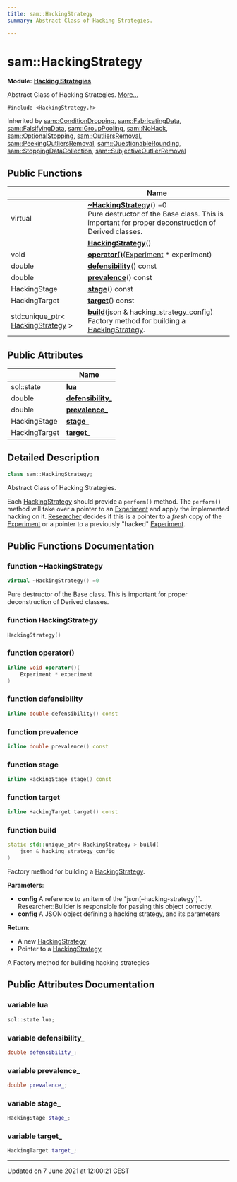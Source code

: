 ```yaml
---
title: sam::HackingStrategy
summary: Abstract Class of Hacking Strategies. 

---
```


# sam::HackingStrategy

**Module:** **[Hacking Strategies](/doxygen/Modules/group___hacking_strategies/)**



Abstract Class of Hacking Strategies.  [More...](#detailed-description)


`#include <HackingStrategy.h>`

Inherited by [sam::ConditionDropping](/doxygen/Classes/classsam_1_1_condition_dropping/), [sam::FabricatingData](/doxygen/Classes/classsam_1_1_fabricating_data/), [sam::FalsifyingData](/doxygen/Classes/classsam_1_1_falsifying_data/), [sam::GroupPooling](/doxygen/Classes/classsam_1_1_group_pooling/), [sam::NoHack](/doxygen/Classes/classsam_1_1_no_hack/), [sam::OptionalStopping](/doxygen/Classes/classsam_1_1_optional_stopping/), [sam::OutliersRemoval](/doxygen/Classes/classsam_1_1_outliers_removal/), [sam::PeekingOutliersRemoval](/doxygen/Classes/classsam_1_1_peeking_outliers_removal/), [sam::QuestionableRounding](/doxygen/Classes/classsam_1_1_questionable_rounding/), [sam::StoppingDataCollection](/doxygen/Classes/classsam_1_1_stopping_data_collection/), [sam::SubjectiveOutlierRemoval](/doxygen/Classes/classsam_1_1_subjective_outlier_removal/)

## Public Functions

|                | Name           |
| -------------- | -------------- |
| virtual | **[~HackingStrategy](/doxygen/Classes/classsam_1_1_hacking_strategy/#function-~hackingstrategy)**() =0<br>Pure destructor of the Base class. This is important for proper deconstruction of Derived classes.  |
| | **[HackingStrategy](/doxygen/Classes/classsam_1_1_hacking_strategy/#function-hackingstrategy)**() |
| void | **[operator()](/doxygen/Classes/classsam_1_1_hacking_strategy/#function-operator())**([Experiment](/doxygen/Classes/classsam_1_1_experiment/) * experiment) |
| double | **[defensibility](/doxygen/Classes/classsam_1_1_hacking_strategy/#function-defensibility)**() const |
| double | **[prevalence](/doxygen/Classes/classsam_1_1_hacking_strategy/#function-prevalence)**() const |
| HackingStage | **[stage](/doxygen/Classes/classsam_1_1_hacking_strategy/#function-stage)**() const |
| HackingTarget | **[target](/doxygen/Classes/classsam_1_1_hacking_strategy/#function-target)**() const |
| std::unique_ptr< [HackingStrategy](/doxygen/Classes/classsam_1_1_hacking_strategy/) > | **[build](/doxygen/Classes/classsam_1_1_hacking_strategy/#function-build)**(json & hacking_strategy_config)<br>Factory method for building a [HackingStrategy](/doxygen/Classes/classsam_1_1_hacking_strategy/).  |

## Public Attributes

|                | Name           |
| -------------- | -------------- |
| sol::state | **[lua](/doxygen/Classes/classsam_1_1_hacking_strategy/#variable-lua)**  |
| double | **[defensibility_](/doxygen/Classes/classsam_1_1_hacking_strategy/#variable-defensibility_)**  |
| double | **[prevalence_](/doxygen/Classes/classsam_1_1_hacking_strategy/#variable-prevalence_)**  |
| HackingStage | **[stage_](/doxygen/Classes/classsam_1_1_hacking_strategy/#variable-stage_)**  |
| HackingTarget | **[target_](/doxygen/Classes/classsam_1_1_hacking_strategy/#variable-target_)**  |

## Detailed Description

```cpp
class sam::HackingStrategy;
```

Abstract Class of Hacking Strategies. 

Each [HackingStrategy](/doxygen/Classes/classsam_1_1_hacking_strategy/) should provide a `perform()` method. The `perform()` method will take over a pointer to an [Experiment](/doxygen/Classes/classsam_1_1_experiment/) and apply the implemented hacking on it. [Researcher](/doxygen/Classes/classsam_1_1_researcher/) decides if this is a pointer to a _fresh_ copy of the [Experiment](/doxygen/Classes/classsam_1_1_experiment/) or a pointer to a previously "hacked" [Experiment](/doxygen/Classes/classsam_1_1_experiment/). 

## Public Functions Documentation

### function ~HackingStrategy

```cpp
virtual ~HackingStrategy() =0
```

Pure destructor of the Base class. This is important for proper deconstruction of Derived classes. 

### function HackingStrategy

```cpp
HackingStrategy()
```


### function operator()

```cpp
inline void operator()(
    Experiment * experiment
)
```


### function defensibility

```cpp
inline double defensibility() const
```


### function prevalence

```cpp
inline double prevalence() const
```


### function stage

```cpp
inline HackingStage stage() const
```


### function target

```cpp
inline HackingTarget target() const
```


### function build

```cpp
static std::unique_ptr< HackingStrategy > build(
    json & hacking_strategy_config
)
```

Factory method for building a [HackingStrategy](/doxygen/Classes/classsam_1_1_hacking_strategy/). 

**Parameters**: 

  * **config** A reference to an item of the "json[&ndash;hacking-strategy']`. Researcher::Builder is responsible for passing this object correctly.
  * **config** A JSON object defining a hacking strategy, and its parameters 


**Return**: 

  * A new [HackingStrategy](/doxygen/Classes/classsam_1_1_hacking_strategy/)
  * Pointer to a [HackingStrategy](/doxygen/Classes/classsam_1_1_hacking_strategy/)



A Factory method for building hacking strategies


## Public Attributes Documentation

### variable lua

```cpp
sol::state lua;
```


### variable defensibility_

```cpp
double defensibility_;
```


### variable prevalence_

```cpp
double prevalence_;
```


### variable stage_

```cpp
HackingStage stage_;
```


### variable target_

```cpp
HackingTarget target_;
```


-------------------------------

Updated on  7 June 2021 at 12:00:21 CEST